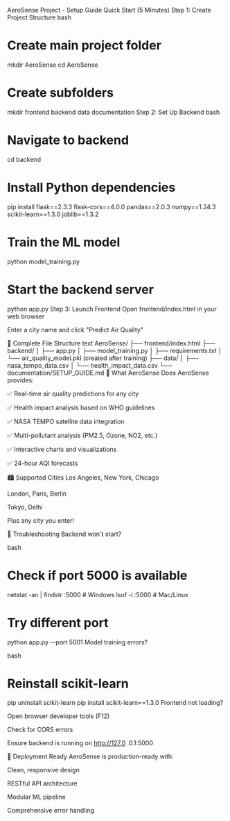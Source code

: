 AeroSense Project - Setup Guide
Quick Start (5 Minutes)
Step 1: Create Project Structure
bash
# Create main project folder
mkdir AeroSense
cd AeroSense

# Create subfolders
mkdir frontend backend data documentation
Step 2: Set Up Backend
bash
# Navigate to backend
cd backend

# Install Python dependencies
pip install flask==2.3.3 flask-cors==4.0.0 pandas==2.0.3 numpy==1.24.3 scikit-learn==1.3.0 joblib==1.3.2

# Train the ML model
python model_training.py

# Start the backend server
python app.py
Step 3: Launch Frontend
Open frontend/index.html in your web browser

Enter a city name and click "Predict Air Quality"

📁 Complete File Structure
text
AeroSense/
├── frontend/index.html
├── backend/
│   ├── app.py
│   ├── model_training.py
│   ├── requirements.txt
│   └── air_quality_model.pkl (created after training)
├── data/
│   ├── nasa_tempo_data.csv
│   └── health_impact_data.csv
└── documentation/SETUP_GUIDE.md
🎯 What AeroSense Does
AeroSense provides:

✅ Real-time air quality predictions for any city

✅ Health impact analysis based on WHO guidelines

✅ NASA TEMPO satellite data integration

✅ Multi-pollutant analysis (PM2.5, Ozone, NO2, etc.)

✅ Interactive charts and visualizations

✅ 24-hour AQI forecasts

🏙️ Supported Cities
Los Angeles, New York, Chicago

London, Paris, Berlin

Tokyo, Delhi

Plus any city you enter!

🔧 Troubleshooting
Backend won't start?

bash
# Check if port 5000 is available
netstat -an | findstr :5000  # Windows
lsof -i :5000                # Mac/Linux

# Try different port
python app.py --port 5001
Model training errors?

bash
# Reinstall scikit-learn
pip uninstall scikit-learn
pip install scikit-learn==1.3.0
Frontend not loading?

Open browser developer tools (F12)

Check for CORS errors

Ensure backend is running on http://127.0
.0.1:5000

🚀 Deployment Ready
AeroSense is production-ready with:

Clean, responsive design

RESTful API architecture

Modular ML pipeline

Comprehensive error handling